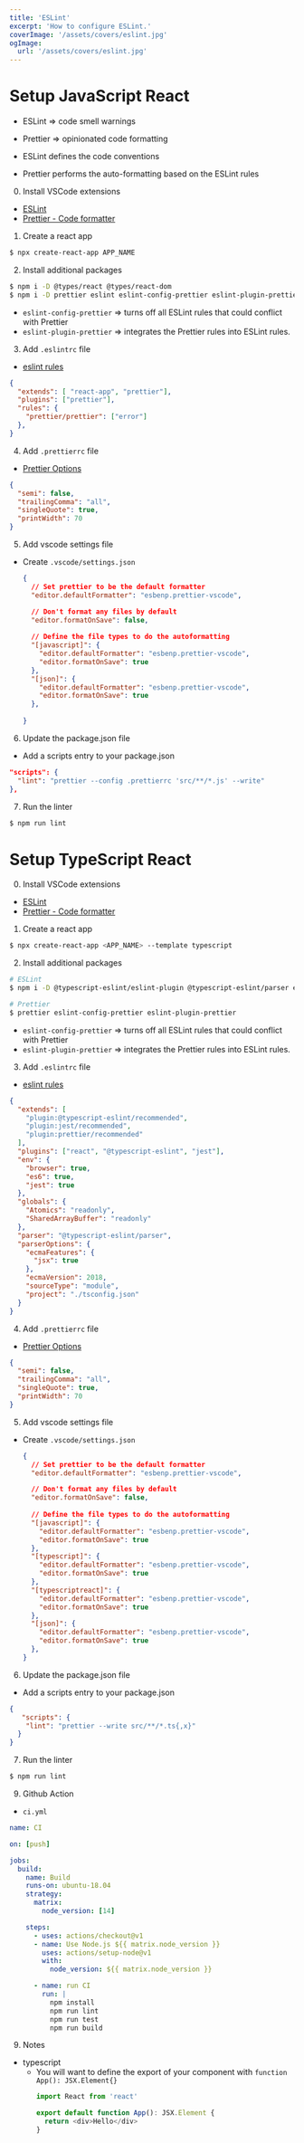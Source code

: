 ```yaml
---
title: 'ESLint'
excerpt: 'How to configure ESLint.'
coverImage: '/assets/covers/eslint.jpg'
ogImage:
  url: '/assets/covers/eslint.jpg'
---
```



# Setup JavaScript React
- ESLint => code smell warnings
- Prettier => opinionated code formatting

- ESLint defines the code conventions
- Prettier performs the auto-formatting based on the ESLint rules


0. Install VSCode extensions
  - [ESLint](https://marketplace.visualstudio.com/items?itemName=dbaeumer.vscode-eslint)
  - [Prettier - Code formatter](https://marketplace.visualstudio.com/items?itemName=esbenp.prettier-vscode)

1. Create a react app
  ```sh
  $ npx create-react-app APP_NAME
  ```

2. Install additional packages
  ```sh
  $ npm i -D @types/react @types/react-dom
  $ npm i -D prettier eslint eslint-config-prettier eslint-plugin-prettier
  ```
  - `eslint-config-prettier` => turns off all ESLint rules that could conflict with Prettier
  - `eslint-plugin-prettier` => integrates the Prettier rules into ESLint rules.


3. Add `.eslintrc` file
  - [eslint rules](https://eslint.org/docs/rules/)
  ```json
  {
    "extends": [ "react-app", "prettier"],
    "plugins": ["prettier"],
    "rules": {
      "prettier/prettier": ["error"]
    },
  }
  ```

4. Add `.prettierrc` file
  - [Prettier Options](https://prettier.io/docs/en/options.html)
  ```json
  {
    "semi": false,
    "trailingComma": "all",
    "singleQuote": true,
    "printWidth": 70
  }
  ```

5. Add vscode settings file
  - Create `.vscode/settings.json`
    ```json
    {
      // Set prettier to be the default formatter
      "editor.defaultFormatter": "esbenp.prettier-vscode",

      // Don't format any files by default
      "editor.formatOnSave": false,
      
      // Define the file types to do the autoformatting
      "[javascript]": {
        "editor.defaultFormatter": "esbenp.prettier-vscode",
        "editor.formatOnSave": true
      },
      "[json]": {
        "editor.defaultFormatter": "esbenp.prettier-vscode",
        "editor.formatOnSave": true
      },
      
    }
    ```

6. Update the package.json file
  - Add a scripts entry to your package.json
  ```json
  "scripts": {
    "lint": "prettier --config .prettierrc 'src/**/*.js' --write"
  },
  ```

7. Run the linter
  ```sh
  $ npm run lint
  ```



# Setup TypeScript React

0. Install VSCode extensions
  - [ESLint](https://marketplace.visualstudio.com/items?itemName=dbaeumer.vscode-eslint)
  - [Prettier - Code formatter](https://marketplace.visualstudio.com/items?itemName=esbenp.prettier-vscode)

1. Create a react app
  ```sh
  $ npx create-react-app <APP_NAME> --template typescript
  ```

2. Install additional packages
  ```sh
  # ESLint
  $ npm i -D @typescript-eslint/eslint-plugin @typescript-eslint/parser eslint-plugin-jest

  # Prettier
  $ prettier eslint-config-prettier eslint-plugin-prettier
  ```
  - `eslint-config-prettier` => turns off all ESLint rules that could conflict with Prettier
  - `eslint-plugin-prettier` => integrates the Prettier rules into ESLint rules.

3. Add `.eslintrc` file
  - [eslint rules](https://eslint.org/docs/rules/)
  ```json
  {
    "extends": [
      "plugin:@typescript-eslint/recommended",
      "plugin:jest/recommended",
      "plugin:prettier/recommended"
    ],
    "plugins": ["react", "@typescript-eslint", "jest"],
    "env": {
      "browser": true,
      "es6": true,
      "jest": true
    },
    "globals": {
      "Atomics": "readonly",
      "SharedArrayBuffer": "readonly"
    },
    "parser": "@typescript-eslint/parser",
    "parserOptions": {
      "ecmaFeatures": {
        "jsx": true
      },
      "ecmaVersion": 2018,
      "sourceType": "module",
      "project": "./tsconfig.json"
    }
  }
  ```

4. Add `.prettierrc` file
  - [Prettier Options](https://prettier.io/docs/en/options.html)
  ```json
  {
    "semi": false,
    "trailingComma": "all",
    "singleQuote": true,
    "printWidth": 70
  }
  ```

5. Add vscode settings file
  - Create `.vscode/settings.json`
    ```json
    {
      // Set prettier to be the default formatter
      "editor.defaultFormatter": "esbenp.prettier-vscode",

      // Don't format any files by default
      "editor.formatOnSave": false,
      
      // Define the file types to do the autoformatting
      "[javascript]": {
        "editor.defaultFormatter": "esbenp.prettier-vscode",
        "editor.formatOnSave": true
      },
      "[typescript]": {
        "editor.defaultFormatter": "esbenp.prettier-vscode",
        "editor.formatOnSave": true
      },
      "[typescriptreact]": {
        "editor.defaultFormatter": "esbenp.prettier-vscode",
        "editor.formatOnSave": true
      },
      "[json]": {
        "editor.defaultFormatter": "esbenp.prettier-vscode",
        "editor.formatOnSave": true
      },
    }
    ```

6. Update the package.json file
  - Add a scripts entry to your package.json
  ```json
  {
     "scripts": {
      "lint": "prettier --write src/**/*.ts{,x}"
    }
  }
  ```

7. Run the linter
  ```sh
  $ npm run lint
  ```

9. Github Action 
  - `ci.yml`
  ```yml
  name: CI

  on: [push]

  jobs:
    build:
      name: Build
      runs-on: ubuntu-18.04
      strategy:
        matrix:
          node_version: [14]

      steps:
        - uses: actions/checkout@v1
        - name: Use Node.js ${{ matrix.node_version }}
          uses: actions/setup-node@v1
          with:
            node_version: ${{ matrix.node_version }}

        - name: run CI
          run: |
            npm install
            npm run lint
            npm run test
            npm run build
  ```

9. Notes
  - typescript
    - You will want to define the export of your component with `function App(): JSX.Element{}`
      ```ts
      import React from 'react'

      export default function App(): JSX.Element {
        return <div>Hello</div>
      }
      ```
